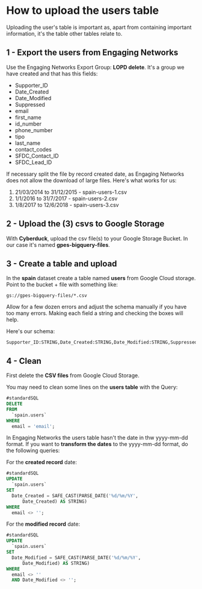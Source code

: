 # How to upload the users table

Uploading the user's table is important as, apart from containing important information, it's the table other tables relate to.

## 1 - Export the users from Engaging Networks

Use the Engaging Networks Export Group: **LOPD delete**. It's a group we have created and that has this fields:

* Supporter_ID
* Date_Created
* Date_Modified
* Suppressed
* email
* first_name
* id_number
* phone_number
* tipo
* last_name
* contact_codes
* SFDC_Contact_ID
* SFDC_Lead_ID

If necessary split the file by record created date, as Engaging Networks does not allow the download of large files. Here's what works for us:

1. 21/03/2014 to 31/12/2015 - spain-users-1.csv
2. 1/1/2016 to 31/7/2017 - spain-users-2.csv
3. 1/8/2017 to 12/6/2018 - spain-users-3.csv

## 2 - Upload the (3) csvs to Google Storage

With **Cyberduck**, upload the csv file(s) to your Google Storage Bucket. In our case it's named **gpes-bigquery-files**.

## 3 - Create a table and upload

In the **spain** dataset create a table named **users** from Google Cloud storage. Point to the bucket + file with something like:

```text
gs://gpes-bigquery-files/*.csv
```

Allow for a few dozen errors and adjust the schema manually if you have too many errors. Making each field a string and checking the boxes will help.

Here's our schema:

```text
Supporter_ID:STRING,Date_Created:STRING,Date_Modified:STRING,Suppressed:STRING,email:STRING,first_name:STRING,id_number:STRING,phone_number:STRING,tipo:STRING,last_name:STRING,contact_codes:STRING,SFDC_Contact_ID:STRING,SFDC_Lead_ID:STRING
```

## 4 - Clean

First delete the **CSV files** from Google Cloud Storage.

You may need to clean some lines on the **users table** with the Query:

```sql
#standardSQL
DELETE
FROM
  `spain.users`
WHERE
  email = 'email';
```

In Engaging Networks the users table hasn't  the date in thw yyyy-mm-dd format. If you want to **transform the dates** to the yyyy-mm-dd format, do the following queries:

For the **created record** date:

```sql
#standardSQL
UPDATE
  `spain.users`
SET
  Date_Created = SAFE_CAST(PARSE_DATE('%d/%m/%Y',
      Date_Created) AS STRING)
WHERE
  email <> '';
  ```

For the **modified record** date:

```sql
#standardSQL
UPDATE
  `spain.users`
SET
  Date_Modified = SAFE_CAST(PARSE_DATE('%d/%m/%Y',
      Date_Modified) AS STRING)
WHERE
  email <> ''
  AND Date_Modified <> '';
  ```
